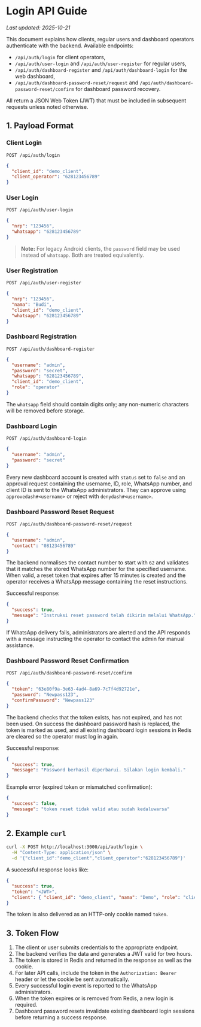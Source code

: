 # Login API Guide

*Last updated: 2025-10-21*

This document explains how clients, regular users and dashboard operators authenticate with the backend. Available endpoints:
- `/api/auth/login` for client operators,
- `/api/auth/user-login` and `/api/auth/user-register` for regular users,
- `/api/auth/dashboard-register` and `/api/auth/dashboard-login` for the web dashboard,
- `/api/auth/dashboard-password-reset/request` and `/api/auth/dashboard-password-reset/confirm` for dashboard password recovery.

All return a JSON Web Token (JWT) that must be included in subsequent requests unless noted otherwise.

## 1. Payload Format

### Client Login
`POST /api/auth/login`
```json
{
  "client_id": "demo_client",
  "client_operator": "628123456789"
}
```

### User Login
`POST /api/auth/user-login`
```json
{
  "nrp": "123456",
  "whatsapp": "628123456789"
}
```

> **Note:** For legacy Android clients, the `password` field may be used instead of `whatsapp`. Both are treated equivalently.

### User Registration
`POST /api/auth/user-register`
```json
{
  "nrp": "123456",
  "nama": "Budi",
  "client_id": "demo_client",
  "whatsapp": "628123456789"
}
```

### Dashboard Registration
`POST /api/auth/dashboard-register`
```json
{
  "username": "admin",
  "password": "secret",
  "whatsapp": "628123456789",
  "client_id": "demo_client",
  "role": "operator"
}
```

The `whatsapp` field should contain digits only; any non-numeric characters will be removed before storage.

### Dashboard Login
`POST /api/auth/dashboard-login`
```json
{
  "username": "admin",
  "password": "secret"
}
```

Every new dashboard account is created with `status` set to `false` and an approval request containing the username, ID, role, WhatsApp number, and client ID is sent to the WhatsApp administrators. They can approve using `approvedash#<username>` or reject with `denydash#<username>`.

### Dashboard Password Reset Request
`POST /api/auth/dashboard-password-reset/request`
```json
{
  "username": "admin",
  "contact": "08123456789"
}
```

The backend normalises the contact number to start with `62` and validates that it matches the stored WhatsApp number for the specified username. When valid, a reset token that expires after 15 minutes is created and the operator receives a WhatsApp message containing the reset instructions.

Successful response:
```json
{
  "success": true,
  "message": "Instruksi reset password telah dikirim melalui WhatsApp."
}
```

If WhatsApp delivery fails, administrators are alerted and the API responds with a message instructing the operator to contact the admin for manual assistance.

### Dashboard Password Reset Confirmation
`POST /api/auth/dashboard-password-reset/confirm`
```json
{
  "token": "63e80f9a-3e63-4ad4-8a69-7c7f4d92721e",
  "password": "Newpass123",
  "confirmPassword": "Newpass123"
}
```

The backend checks that the token exists, has not expired, and has not been used. On success the dashboard password hash is replaced, the token is marked as used, and all existing dashboard login sessions in Redis are cleared so the operator must log in again.

Successful response:
```json
{
  "success": true,
  "message": "Password berhasil diperbarui. Silakan login kembali."
}
```

Example error (expired token or mismatched confirmation):
```json
{
  "success": false,
  "message": "token reset tidak valid atau sudah kedaluwarsa"
}
```

## 2. Example `curl`

```bash
curl -X POST http://localhost:3000/api/auth/login \
  -H "Content-Type: application/json" \
  -d '{"client_id":"demo_client","client_operator":"628123456789"}'
```

A successful response looks like:
```json
{
  "success": true,
  "token": "<JWT>",
  "client": { "client_id": "demo_client", "nama": "Demo", "role": "client" }
}
```
The token is also delivered as an HTTP-only cookie named `token`.

## 3. Token Flow

1. The client or user submits credentials to the appropriate endpoint.
2. The backend verifies the data and generates a JWT valid for two hours.
3. The token is stored in Redis and returned in the response as well as the cookie.
4. For later API calls, include the token in the `Authorization: Bearer` header or let the cookie be sent automatically.
5. Every successful login event is reported to the WhatsApp administrators.
6. When the token expires or is removed from Redis, a new login is required.
7. Dashboard password resets invalidate existing dashboard login sessions before returning a success response.
